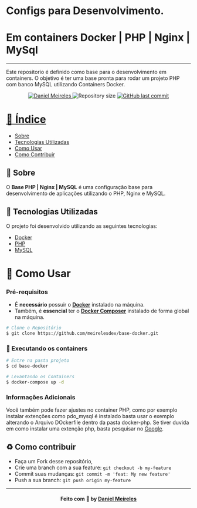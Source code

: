 # Configs para Desenvolvimento.
# Em containers Docker | PHP | Nginx | MySql
---

Este repositorio é definido como base para o desenvolvimento em containers.
O objetivo é ter uma base pronta para rodar um projeto PHP com banco MySQL utilizando Containers Docker.

<p align="center">	
   <a href="https://www.linkedin.com/in/developer-danielmn/">
      <img alt="Daniel Meireles" src="https://img.shields.io/badge/-Daniel Meireles-0080000?style=flat&logo=Linkedin&logoColor=white" />
   </a>
  <img alt="Repository size" src="https://img.shields.io/github/languages/code-size/meirelesdev/base-docker?color=0080000label=repo%20size">


  <a href="https://github.com/meirelesdev/base-docker/commits/main">
    <img alt="GitHub last commit" src="https://img.shields.io/github/last-commit/meirelesdev/base-docker?color=0080000">
</p>

# :pushpin: Índice

- [Sobre](#sobre)
- [Tecnologias Utilizadas](#tecnologias-utilizadas)
- [Como Usar](#como-usar)
- [Como Contribuir](#como-contribuir)

<a id="sobre"></a>

## :bookmark: Sobre

O <strong>Base PHP | Nginx | MySQL</strong> é uma configuração base para desenvolvimento de aplicações utilizando o PHP, Nginx e MySQL.


<a id="tecnologias-utilizadas"></a>

## :rocket: Tecnologias Utilizadas

O projeto foi desenvolvido utilizando as seguintes tecnologias:

- [Docker](https://docker.com)
- [PHP](https://www.php.net/)
- [MySQL](https://reactjs.org/)
 
<a id="como-usar"></a>

# :construction_worker: Como Usar

### **Pré-requisitos**

  - É **necessário** possuir o **[Docker](https://docker.com)** instalado na máquina.
  - Também, é **essencial** ter o **[Docker Composer](https://docs.docker.com/compose/install/)** instalado de forma global na máquina.

```bash
# Clone o Repositório
$ git clone https://github.com/meirelesdev/base-docker.git
```
### :whale: Executando os containers

```bash
# Entre na pasta projeto
$ cd base-docker

# Levantando os Containers
$ docker-compose up -d

```
### Informações Adicionais

Você também pode fazer ajustes no container PHP, como por exemplo instalar extenções como pdo_mysql é instalado basta usar o exemplo alterando o Arquivo DOckerfile dentro da pasta docker-php.
Se tiver duvida em como instalar uma extenção php, basta pesquisar no [Google](https://google.com).

<a id="como-contribuir"></a>

## :recycle: Como contribuir

- Faça um Fork desse repositório,
- Crie uma branch com a sua feature: `git checkout -b my-feature`
- Commit suas mudanças: `git commit -m 'feat: My new feature'`
- Push a sua branch: `git push origin my-feature`

---

<h4 align="center">
    Feito com 💜 by <a href="https://www.linkedin.com/in/developer-danielmn/" target="_blank">Daniel Meireles</a>
</h4>
